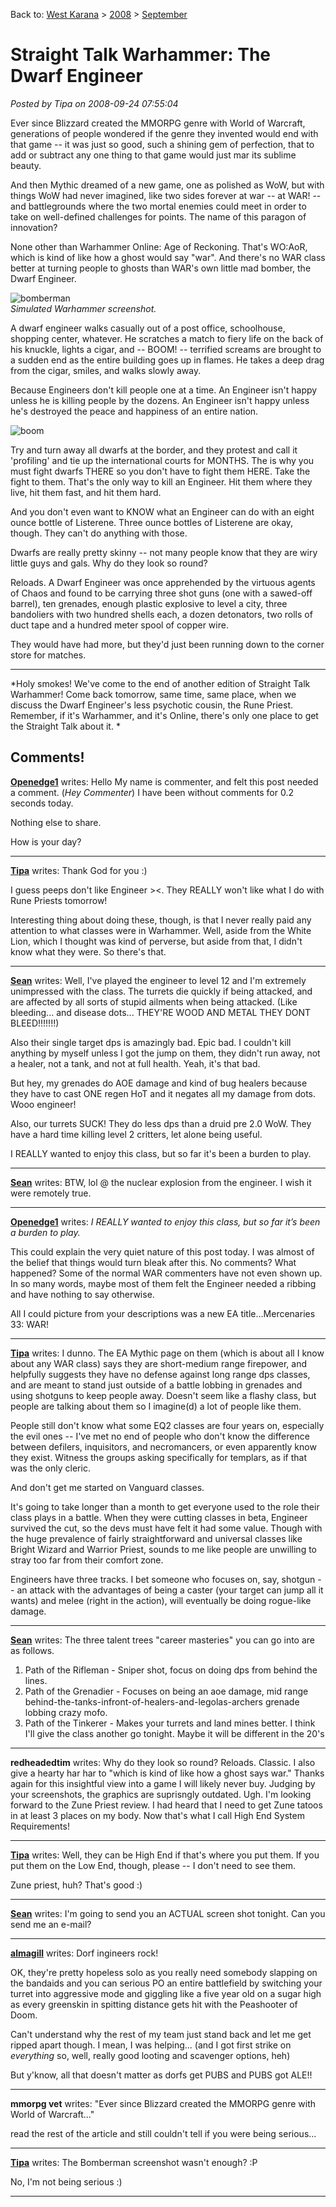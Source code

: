 Back to: [West Karana](/posts/westkarana.md) > [2008](/posts/2008/westkarana.md) > [September](./westkarana.md)
# Straight Talk Warhammer: The Dwarf Engineer

*Posted by Tipa on 2008-09-24 07:55:04*

Ever since Blizzard created the MMORPG genre with World of Warcraft, generations of people wondered if the genre they invented would end with that game -- it was just so good, such a shining gem of perfection, that to add or subtract any one thing to that game would just mar its sublime beauty. 

And then Mythic dreamed of a new game, one as polished as WoW, but with things WoW had never imagined, like two sides forever at war -- at WAR! -- and battlegrounds where the two mortal enemies could meet in order to take on well-defined challenges for points. The name of this paragon of innovation?

None other than Warhammer Online: Age of Reckoning. That's WO:AoR, which is kind of like how a ghost would say "war". And there's no WAR class better at turning people to ghosts than WAR's own little mad bomber, the Dwarf Engineer.

![](../../../uploads/2008/09/bomberman.jpg "bomberman")  
*Simulated Warhammer screenshot.*

A dwarf engineer walks casually out of a post office, schoolhouse, shopping center, whatever. He scratches a match to fiery life on the back of his knuckle, lights a cigar, and -- BOOM! -- terrified screams are brought to a sudden end as the entire building goes up in flames. He takes a deep drag from the cigar, smiles, and walks slowly away.

Because Engineers don't kill people one at a time. An Engineer isn't happy unless he is killing people by the dozens. An Engineer isn't happy unless he's destroyed the peace and happiness of an entire nation.

![](../../../uploads/2008/09/boom.jpg "boom")

Try and turn away all dwarfs at the border, and they protest and call it 'profiling' and tie up the international courts for MONTHS. The is why you must fight dwarfs THERE so you don't have to fight them HERE. Take the fight to them. That's the only way to kill an Engineer. Hit them where they live, hit them fast, and hit them hard.

And you don't even want to KNOW what an Engineer can do with an eight ounce bottle of Listerene. Three ounce bottles of Listerene are okay, though. They can't do anything with those.

Dwarfs are really pretty skinny -- not many people know that they are wiry little guys and gals. Why do they look so round?

Reloads. A Dwarf Engineer was once apprehended by the virtuous agents of Chaos and found to be carrying three shot guns (one with a sawed-off barrel), ten grenades, enough plastic explosive to level a city, three bandoliers with two hundred shells each, a dozen detonators, two rolls of duct tape and a hundred meter spool of copper wire.

They would have had more, but they'd just been running down to the corner store for matches.

---

*Holy smokes! We've come to the end of another edition of Straight Talk Warhammer! Come back tomorrow, same time, same place, when we discuss the Dwarf Engineer's less psychotic cousin, the Rune Priest. Remember, if it's Warhammer, and it's Online, there's only one place to get the Straight Talk about it.
*
## Comments!

**[Openedge1](http://simple-n-complex.blogspot.com)** writes: Hello
My name is commenter, and felt this post needed a comment. (*Hey Commenter*)
I have been without comments for 0.2 seconds today.

Nothing else to share.

How is your day?

---

**[Tipa](https://chasingdings.com)** writes: Thank God for you :)

I guess peeps don't like Engineer ><. They REALLY won't like what I do with Rune Priests tomorrow!

Interesting thing about doing these, though, is that I never really paid any attention to what classes were in Warhammer. Well, aside from the White Lion, which I thought was kind of perverse, but aside from that, I didn't know what they were. So there's that.

---

**[Sean](http://dadsbattleground.blogspot.com)** writes: Well, I've played the engineer to level 12 and I'm extremely unimpressed with the class. The turrets die quickly if being attacked, and are affected by all sorts of stupid ailments when being attacked. (Like bleeding... and disease dots... THEY'RE WOOD AND METAL THEY DONT BLEED!!!!!!!)

Also their single target dps is amazingly bad. Epic bad. I couldn't kill anything by myself unless I got the jump on them, they didn't run away, not a healer, not a tank, and not at full health. Yeah, it's that bad. 

But hey, my grenades do AOE damage and kind of bug healers because they have to cast ONE regen HoT and it negates all my damage from dots. Wooo engineer!

Also, our turrets SUCK! They do less dps than a druid pre 2.0 WoW. They have a hard time killing level 2 critters, let alone being useful.

I REALLY wanted to enjoy this class, but so far it's been a burden to play.

---

**[Sean](http://dadsbattleground.blogspot.com)** writes: BTW, lol @ the nuclear explosion from the engineer. I wish it were remotely true.

---

**[Openedge1](http://simple-n-complex.blogspot.com)** writes: *I REALLY wanted to enjoy this class, but so far it’s been a burden to play.*

This could explain the very quiet nature of this post today. I was almost of the belief that things would turn bleak after this. No comments? What happened?
Some of the normal WAR commenters have not even shown up.
In so many words, maybe most of them felt the Engineer needed a ribbing and have nothing to say otherwise.

All I could picture from your descriptions was a new EA title...Mercenaries 33: WAR!

---

**[Tipa](https://chasingdings.com)** writes: I dunno. The EA Mythic page on them (which is about all I know about any WAR class) says they are short-medium range firepower, and helpfully suggests they have no defense against long range dps classes, and are meant to stand just outside of a battle lobbing in grenades and using shotguns to keep people away. Doesn't seem like a flashy class, but people are talking about them so I imagine(d) a lot of people like them.

People still don't know what some EQ2 classes are four years on, especially the evil ones -- I've met no end of people who don't know the difference between defilers, inquisitors, and necromancers, or even apparently know they exist. Witness the groups asking specifically for templars, as if that was the only cleric.

And don't get me started on Vanguard classes.

It's going to take longer than a month to get everyone used to the role their class plays in a battle. When they were cutting classes in beta, Engineer survived the cut, so the devs must have felt it had some value. Though with the huge prevalence of fairly straightforward and universal classes like Bright Wizard and Warrior Priest, sounds to me like people are unwilling to stray too far from their comfort zone.

Engineers have three tracks. I bet someone who focuses on, say, shotgun -- an attack with the advantages of being a caster (your target can jump all it wants) and melee (right in the action), will eventually be doing rogue-like damage.

---

**[Sean](http://dadsbattleground.blogspot.com)** writes: The three talent trees "career masteries" you can go into are as follows.

1. Path of the Rifleman - Sniper shot, focus on doing dps from behind the lines.
2. Path of the Grenadier - Focuses on being an aoe damage, mid range behind-the-tanks-infront-of-healers-and-legolas-archers grenade lobbing crazy mofo.
3. Path of the Tinkerer - Makes your turrets and land mines better. I think I'll give the class another go tonight. Maybe it will be different in the 20's

---

**redheadedtim** writes: Why do they look so round? Reloads. Classic. I also give a hearty har har to "which is kind of like how a ghost says war." Thanks again for this insightful view into a game I will likely never buy. Judging by your screenshots, the graphics are suprisngly outdated. Ugh. I'm looking forward to the Zune Priest review. I had heard that I need to get Zune tatoos in at least 3 places on my body. Now that's what I call High End System Requirements!

---

**[Tipa](https://chasingdings.com)** writes: Well, they can be High End if that's where you put them. If you put them on the Low End, though, please -- I don't need to see them.

Zune priest, huh? That's good :)

---

**[Sean](http://dadsbattleground.blogspot.com)** writes: I'm going to send you an ACTUAL screen shot tonight. Can you send me an e-mail?

---

**[almagill](http://almagill.livejournal.com)** writes: Dorf ingineers rock!

OK, they're pretty hopeless solo as you really need somebody slapping on the bandaids and you can serious PO an entire battlefield by switching your turret into aggressive mode and giggling like a five year old on a sugar high as every greenskin in spitting distance gets hit with the Peashooter of Doom.

Can't understand why the rest of my team just stand back and let me get ripped apart though. I mean, I was helping... (and I got first strike on *everything* so, well, really good looting and scavenger options, heh)

But y'know, all that doesn't matter as dorfs get PUBS and PUBS got ALE!!

---

**mmorpg vet** writes: "Ever since Blizzard created the MMORPG genre with World of Warcraft..."

read the rest of the article and still couldn't tell if you were being serious...

---

**[Tipa](https://chasingdings.com)** writes: The Bomberman screenshot wasn't enough? :P

No, I'm not being serious :)

---

